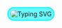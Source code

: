<a href="https://git.io/typing-svg">
    <div style="display: inline-block; border: 2px solid #00F5FF; border-radius: 15px; padding: 5px; background: #00F5FF95;">
        <img src="https://readme-typing-svg.demolab.com?font=Verdana&duration=2000&pause=1000&color=050404&background=00F5FF95&vCenter=true&repeat=false&random=true&width=435&height=45&lines=Hi%2C+My+name+is+Varun+Tanjore" alt="Typing SVG" style="border-radius: 10px;" />
    </div>
</a>

